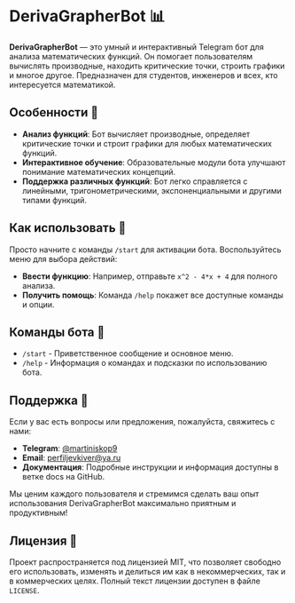 # DerivaGrapherBot 📊

**DerivaGrapherBot** — это умный и интерактивный Telegram бот для анализа математических функций. Он помогает пользователям вычислять производные, находить критические точки, строить графики и многое другое. Предназначен для студентов, инженеров и всех, кто интересуется математикой.

## Особенности 🚀

- **Анализ функций**: Бот вычисляет производные, определяет критические точки и строит графики для любых математических функций.
- **Интерактивное обучение**: Образовательные модули бота улучшают понимание математических концепций.
- **Поддержка различных функций**: Бот легко справляется с линейными, тригонометрическими, экспоненциальными и другими типами функций.

## Как использовать 📘

Просто начните с команды `/start` для активации бота. Воспользуйтесь меню для выбора действий:
- **Ввести функцию**: Например, отправьте `x^2 - 4*x + 4` для полного анализа.
- **Получить помощь**: Команда `/help` покажет все доступные команды и опции.

## Команды бота 📝

- `/start` - Приветственное сообщение и основное меню.
- `/help` - Информация о командах и подсказки по использованию бота.

## Поддержка 🤝

Если у вас есть вопросы или предложения, пожалуйста, свяжитесь с нами:
- **Telegram**: [@martiniskop9](https://t.me/martiniskop9)
- **Email**: [perfiljevkiver@ya.ru](mailto:perfiljevkiver@ya.ru)
- **Документация**: Подробные инструкции и информация доступны в ветке docs на GitHub.

Мы ценим каждого пользователя и стремимся сделать ваш опыт использования DerivaGrapherBot максимально приятным и продуктивным!

## Лицензия 📄

Проект распространяется под лицензией MIT, что позволяет свободно его использовать, изменять и делиться им как в некоммерческих, так и в коммерческих целях. Полный текст лицензии доступен в файле `LICENSE`.

